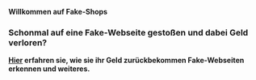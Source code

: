 **Willkommen auf Fake-Shops**
### Schonmal auf eine Fake-Webseite gestoßen und dabei Geld verloren?
**[Hier](https://mrahmalo.github.io/fakeshop-faq/faq) erfahren sie, wie sie ihr Geld zurückbekommen Fake-Webseiten erkennen und weiteres.**

